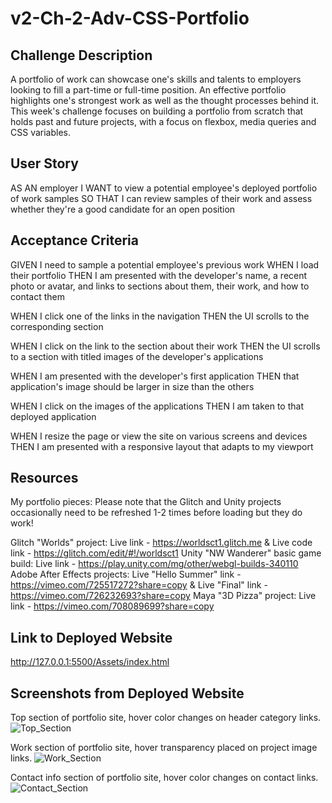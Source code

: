# v2-Ch-2-Adv-CSS-Portfolio

## Challenge Description
A portfolio of work can showcase one's skills and talents to employers looking to fill a part-time or full-time position. An effective portfolio highlights one's strongest work as well as the thought processes behind it. This week's challenge focuses on building a portfolio from scratch that holds past and future projects, with a focus on flexbox, media queries and CSS variables. 

## User Story
AS AN employer
I WANT to view a potential employee's deployed portfolio of work samples
SO THAT I can review samples of their work and assess whether they're a good candidate for an open position

## Acceptance Criteria
GIVEN I need to sample a potential employee's previous work
WHEN I load their portfolio
THEN I am presented with the developer's name, a recent photo or avatar, and links to sections about them, their work, and how to contact them

WHEN I click one of the links in the navigation
THEN the UI scrolls to the corresponding section

WHEN I click on the link to the section about their work
THEN the UI scrolls to a section with titled images of the developer's applications

WHEN I am presented with the developer's first application
THEN that application's image should be larger in size than the others

WHEN I click on the images of the applications
THEN I am taken to that deployed application

WHEN I resize the page or view the site on various screens and devices
THEN I am presented with a responsive layout that adapts to my viewport

## Resources
My portfolio pieces:
Please note that the Glitch and Unity projects occasionally need to be refreshed 1-2 times before loading but they do work!

Glitch "Worlds" project: Live link - https://worldsct1.glitch.me & Live code link - https://glitch.com/edit/#!/worldsct1
Unity "NW Wanderer" basic game build: Live link - https://play.unity.com/mg/other/webgl-builds-340110
Adobe After Effects projects: Live "Hello Summer" link - https://vimeo.com/725517272?share=copy & Live "Final" link - https://vimeo.com/726232693?share=copy
Maya "3D Pizza" project: Live link - https://vimeo.com/708089699?share=copy

## Link to Deployed Website
http://127.0.0.1:5500/Assets/index.html

## Screenshots from Deployed Website
Top section of portfolio site, hover color changes on header category links. 
![Top_Section](https://github.com/tugwellchristi/v2-Ch-2-Adv-CSS-Portfolio/assets/90078824/be175702-8972-47a8-9a28-6bd7ef2b52e0)

Work section of portfolio site, hover transparency placed on project image links. 
![Work_Section](https://github.com/tugwellchristi/v2-Ch-2-Adv-CSS-Portfolio/assets/90078824/30e6e04b-880d-4367-bbf1-1f471041bab3)

Contact info section of portfolio site, hover color changes on contact links. 
![Contact_Section](https://github.com/tugwellchristi/v2-Ch-2-Adv-CSS-Portfolio/assets/90078824/c311b3de-6a72-4fb8-aeff-585168c27d7a)